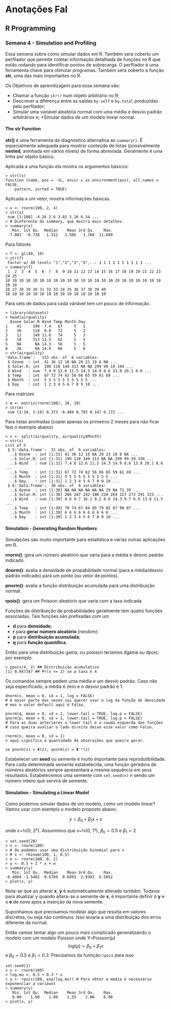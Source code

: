 # Anotações Fal

## R Programming

### Semana 4 - Simulation and Profiling

Essa semana sobre como simular dados em R. Também sera coberto um perfilador que permite coletar informação detalhada de funções no R que estão rodando para identificar pontos de sobrecarga. O perfilador é uma ferramenta chave para otimizar programas. Também seŕa coberto a função **str**, uma das mais importantes no R.

Os Objetivos de aprendizagem para essa semana são:
 * Chamar a função `str()` num objeto arbitrário no R;
 * Descrever a diferença entre as saídas `by.self` e `by.total` produzidas pelo perfilador;
 * Simular uma variável aleatória normal com uma média e desvio padrão arbitrários e;
 *Simular dados de um modelo linear normal.
 
#### The str Function

**str()** é uma ferramenta de diagnóstico alternativa ao `summary()`. É especialmente adequada para mostrar conteúdo de listas (possívelmente **nested**, aninhada em vários níveis) de forma abreviada. Geralmente é uma linha por objeto básico.

Aplicada a uma função ela mostra os argumentos básicos:
```
> str(ls)
function (name, pos = -1L, envir = as.environment(pos), all.names = FALSE, 
    pattern, sorted = TRUE)  
```
Aplicada a um vetor, mostra informações básicas.
```
> x <- rnorm(100, 2, 4)
> str(x)
 num [1:100] -4.26 2.6 3.82 5.16 6.34 ...
> # Dieferente do summary, que mostra mais detalhes. 
> summary(x)
   Min. 1st Qu.  Median    Mean 3rd Qu.    Max. 
 -7.082  -0.738   1.512   1.505   3.768  11.689 
```
Para fatores
```
> f <- gl(40, 10)
> str(f)
 Factor w/ 40 levels "1","2","3","4",..: 1 1 1 1 1 1 1 1 1 1 ...
> summary(f)
 1  2  3  4  5  6  7  8  9 10 11 12 13 14 15 16 17 18 19 20 21 22 23 24 25 
10 10 10 10 10 10 10 10 10 10 10 10 10 10 10 10 10 10 10 10 10 10 10 10 10 
26 27 28 29 30 31 32 33 34 35 36 37 38 39 40 
10 10 10 10 10 10 10 10 10 10 10 10 10 10 10 
```
Para sets de dados para cada váriável tem um pouco de informação.
```
> library(datasets)
> head(airquality)
  Ozone Solar.R Wind Temp Month Day
1    41     190  7.4   67     5   1
2    36     118  8.0   72     5   2
3    12     149 12.6   74     5   3
4    18     313 11.5   62     5   4
5    NA      NA 14.3   56     5   5
6    28      NA 14.9   66     5   6
> str(airquality)
'data.frame':	153 obs. of  6 variables:
 $ Ozone  : int  41 36 12 18 NA 28 23 19 8 NA ...
 $ Solar.R: int  190 118 149 313 NA NA 299 99 19 194 ...
 $ Wind   : num  7.4 8 12.6 11.5 14.3 14.9 8.6 13.8 20.1 8.6 ...
 $ Temp   : int  67 72 74 62 56 66 65 59 61 69 ...
 $ Month  : int  5 5 5 5 5 5 5 5 5 5 ...
 $ Day    : int  1 2 3 4 5 6 7 8 9 10 ...
```
Para matrizes
```
> m <- matrix(rnorm(100), 10, 10)
> str(m)
 num [1:10, 1:10] 0.373 -0.404 0.783 0.147 0.172 ...
```
Para listas aninhadas (copiei apenas os primeiros 2 meses para não ficar feio o exemplo abaixo)
```
> s <- split(airquality, airquality$Month)
> str(s)
List of 5
 $ 5:'data.frame':	31 obs. of  6 variables:
  ..$ Ozone  : int [1:31] 41 36 12 18 NA 28 23 19 8 NA ...
  ..$ Solar.R: int [1:31] 190 118 149 313 NA NA 299 99 19 194 ...
  ..$ Wind   : num [1:31] 7.4 8 12.6 11.5 14.3 14.9 8.6 13.8 20.1 8.6 ...
  ..$ Temp   : int [1:31] 67 72 74 62 56 66 65 59 61 69 ...
  ..$ Month  : int [1:31] 5 5 5 5 5 5 5 5 5 5 ...
  ..$ Day    : int [1:31] 1 2 3 4 5 6 7 8 9 10 ...
 $ 6:'data.frame':	30 obs. of  6 variables:
  ..$ Ozone  : int [1:30] NA NA NA NA NA NA 29 NA 71 39 ...
  ..$ Solar.R: int [1:30] 286 287 242 186 220 264 127 273 291 323 ...
  ..$ Wind   : num [1:30] 8.6 9.7 16.1 9.2 8.6 14.3 9.7 6.9 13.8 11.5 ...
  ..$ Temp   : int [1:30] 78 74 67 84 85 79 82 87 90 87 ...
  ..$ Month  : int [1:30] 6 6 6 6 6 6 6 6 6 6 ...
  ..$ Day    : int [1:30] 1 2 3 4 5 6 7 8 9 10 ...
```

#### Simulation - Generating Random Numbers

Simulações são muito importante para estatística e várias outras aplicações em R.

**rnorm()**: gera um número aleatório que varia para a média e desvio padrão indicado.

**dnorm()**: avalia a densidade de propabilidade normal (para a média/desvio padrão indicado) para um ponto (ou vetor de pontos).

**pnorm()**: avalia a função distribuição acumulada para uma distribuição normal.

**rpois()**: gera um Poisson aleatório que varia com a taxa indicada.

Funções de distribuição de probabilidades geralmente tem quatro funções associadas. Tais funções são prefixadas com um

 * **d** para **densidade**;
 * **r** para **gerar número aleatório** *(random)*;
 * **p** para **distribuição acumulada**;
 * **q** para **função quantílica**.

Então para uma distribuição gama, ou poisson teríamos dgama ou dpois, por exemplo.
```
> ppois(4, 2) ## Distribuição acumulativa
[1] 0.947347 ## Pr(x <= 2) se a taxa é 4
```

Os comandos sempre pedem uma média e um desvio padrão. Caso não seja especificado, a média é zero e o desvio padrão é 1.
```
dnorm(x, mean = 0, sd = 1, log = FALSE)
# A maior parte das vezes vai querer usar o log da função de densidade
# mas o valor default aqui é Falso.

pnorm(q, mean = 0, sd = 1, lower.tail = TRUE, log.p = FALSE)
qnorm(p, mean = 0, sd = 1, lower.tail = TRUE, log.p = FALSE)
# Para as duas anteriores o lower.tail é a cauda esquerda das funções
# caso queira avaliar o lado direito deixe esse valor como Falso.

rnorm(n, mean = 0, sd = 1)
n aqui significa a quantidade de obserações que queira gerar.

se pnorm(z) = Φ(z), qnorm(z) = Φ⁻¹(z)
```

Estabelecer um **seed** ou semente é muito importante para reprodutibilidade. Para cada determinada semente estabelecida, uma função geradora de números aleatórios sempre apresentará a mesma sequência em seus resultados. Estabelecemos uma semente com `set.seed(n)` n sendo um número inteiro que servirá de semente. 

#### Simulation - Simulating a Linear Model

Como podemos simular dados de um modelo, como um modelo linear?
Vamos usar com exemplo o modelo proposto abaixo.

$$y = β_{0}+β_{1}x+ε$$

onde ε~ℕ(0, 2²). Assumimos que x~ℕ(0, 1²), $β_{0}=0.5$ e $β_{1}=2$
```
> set.seed(20)
> x <- rnorm(100)
> # Ou podemos usar uma distribuição binomial para x
> # x <- rbinom(100, 1, 0.5)
> e <- rnorm(100, 0, 2)
> y <- 0.5 + 2 * x + e
> summary(y)
   Min. 1st Qu.  Median    Mean 3rd Qu.    Max. 
-6.4084 -1.5402  0.6789  0.6893  2.9303  6.5052 
> plot(x, y)
```
Nota-se que ao alterar **x**, **y** é automaticamente alterado também. Todavia para atualizar y quando altera-se a semente de **x**, é importante definir o **y** e o **e** de novo após a inserção da nova semente.

Suponhamos que precisamos modelar algo que resulta em valores discretos, ou seja não contínuos. Isso levaria a uma distribuição dos erros diferente da normal.

Então vamos tentar algo um pouco mais complicado generalizando o modelo com um modelo Poisson onde Y~Poisson(μ)
$$log(μ) = β_{0}+β_{1}x$$
e $β_{0}=0.5$ e $β_{1}=0.3$. Precisamos da funnção `rpois` para isso
```
set.seed(1)
> x <- rnorm(100)
> log.mu <- 0.5 + 0.3 * x
> y <- rpois(100, exp(log.mu)) # Para obter a média é necessário exponenciar a variável
> summary(y)
   Min. 1st Qu.  Median    Mean 3rd Qu.    Max. 
   0.00    1.00    1.00    1.55    2.00    6.00 
> plot(x, y)
```




